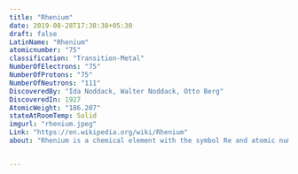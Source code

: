```yaml
---
title: "Rhenium"
date: 2019-08-28T17:38:38+05:30
draft: false
LatinName: "Rhenium"
atomicnumber: "75"
classification: "Transition-Metal"
NumberOfElectrons: "75"
NumberOfProtons: "75"
NumberOfNeutrons: "111" 
DiscoveredBy: "Ida Noddack, Walter Noddack, Otto Berg" 
DiscoveredIn: 1927
AtomicWeight: "186.207"
stateAtRoomTemp: Solid
imgurl: "rhenium.jpeg"
Link: "https://en.wikipedia.org/wiki/Rhenium"
about: "Rhenium is a chemical element with the symbol Re and atomic number 75. It is a silvery-gray, heavy, third-row transition metal in group 7 of the periodic table. With an estimated average concentration of 1 part per billion, rhenium is one of the rarest elements in the Earth's crust. Rhenium has the third-highest melting point and highest boiling point of any stable element at 5903 K. Rhenium resembles manganese and technetium chemically and is mainly obtained as a by-product of the extraction and refinement of molybdenum and copper ores. Rhenium shows in its compounds a wide variety of oxidation states ranging from −1 to +7."


---
```


